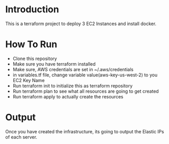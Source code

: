# Introduction
This is a terraform project to deploy 3 EC2 Instances and install docker.

# How To Run
- Clone this repository
- Make sure you have terraform installed
- Make sure, AWS credentials are set in ~/.aws/credentials
- in variables.tf file, change variable value(aws-key-us-west-2) to you EC2 Key Name
- Run terraform init to initialize this as terraform repository
- Run terraform plan to see what all resources are going to get created
- Run terraform apply to actually create the resources

# Output
Once you have created the infrastructure, its going to output the Elastic IPs of each server.